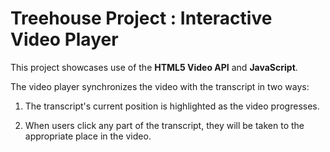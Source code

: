 # Treehouse Project : Interactive Video Player

This project showcases use of the **HTML5 Video API** and **JavaScript**. 

The video player synchronizes the video with the transcript in two ways: 

1. The transcript's current position is highlighted as the video progresses. 

2. When users click any part of the transcript, they will be taken to the appropriate place in the video.